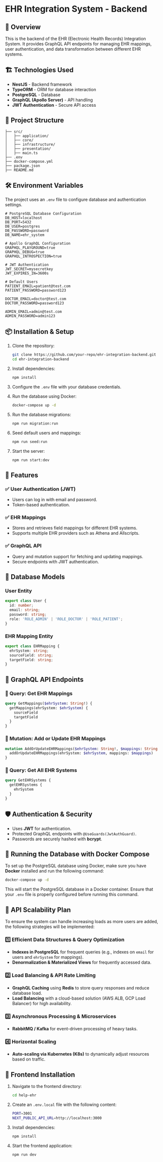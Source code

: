 # EHR Integration System - Backend

## 📌 Overview

This is the backend of the EHR (Electronic Health Records) Integration System. It provides GraphQL API endpoints for managing EHR mappings, user authentication, and data transformation between different EHR systems.

## 🏗️ Technologies Used

- **NestJS** - Backend framework
- **TypeORM** - ORM for database interaction
- **PostgreSQL** - Database
- **GraphQL (Apollo Server)** - API handling
- **JWT Authentication** - Secure API access

## 📂 Project Structure

```
├── src/
│   ├── application/
│   ├── core/
│   ├── infrastructure/
│   ├── presentation/
│   ├── main.ts
├── .env
├── docker-compose.yml
├── package.json
├── README.md
```

## 🛠️ Environment Variables

The project uses an `.env` file to configure database and authentication settings.

```
# PostgreSQL Database Configuration
DB_HOST=localhost
DB_PORT=5432
DB_USER=postgres
DB_PASSWORD=password
DB_NAME=ehr_system

# Apollo GraphQL Configuration
GRAPHQL_PLAYGROUND=true
GRAPHQL_DEBUG=true
GRAPHQL_INTROSPECTION=true

# JWT Authentication
JWT_SECRET=mysecretkey
JWT_EXPIRES_IN=3600s

# Default Users
PATIENT_EMAIL=patient@test.com
PATIENT_PASSWORD=password123

DOCTOR_EMAIL=doctor@test.com
DOCTOR_PASSWORD=password123

ADMIN_EMAIL=admin@test.com
ADMIN_PASSWORD=admin123
```

## 📦 Installation & Setup

1. Clone the repository:

   ```sh
   git clone https://github.com/your-repo/ehr-integration-backend.git
   cd ehr-integration-backend
   ```

2. Install dependencies:

   ```sh
   npm install
   ```

3. Configure the `.env` file with your database credentials.

4. Run the database using Docker:

   ```sh
   docker-compose up -d
   ```

5. Run the database migrations:

   ```sh
   npm run migration:run
   ```

6. Seed default users and mappings:

   ```sh
   npm run seed:run
   ```

7. Start the server:

   ```sh
   npm run start:dev
   ```

## 🚀 Features

### ✅ User Authentication (JWT)

- Users can log in with email and password.
- Token-based authentication.

### ✅ EHR Mappings

- Stores and retrieves field mappings for different EHR systems.
- Supports multiple EHR providers such as Athena and Allscripts.

### ✅ GraphQL API

- Query and mutation support for fetching and updating mappings.
- Secure endpoints with JWT authentication.

## 📌 Database Models

### **User Entity**

```typescript
export class User {
  id: number;
  email: string;
  password: string;
  role: 'ROLE_ADMIN' | 'ROLE_DOCTOR' | 'ROLE_PATIENT';
}
```

### **EHR Mapping Entity**

```typescript
export class EHRMapping {
  ehrSystem: string;
  sourceField: string;
  targetField: string;
}
```

## 📡 GraphQL API Endpoints

### 🔹 Query: Get EHR Mappings

```graphql
query GetMappings($ehrSystem: String!) {
  getMappings(ehrSystem: $ehrSystem) {
    sourceField
    targetField
  }
}
```

### 🔹 Mutation: Add or Update EHR Mappings

```graphql
mutation AddOrUpdateEHRMappings($ehrSystem: String!, $mappings: String!) {
  addOrUpdateEHRMappings(ehrSystem: $ehrSystem, mappings: $mappings)
}
```

### 🔹 Query: Get All EHR Systems

```graphql
query GetEHRSystems {
  getEHRSystems {
    ehrSystem
  }
}
```

## 🛡️ Authentication & Security

- Uses **JWT** for authentication.
- Protected GraphQL endpoints with `@UseGuards(JwtAuthGuard)`.
- Passwords are securely hashed with **bcrypt**.

## 🔹 Running the Database with Docker Compose
To set up the PostgreSQL database using Docker, make sure you have **Docker** installed and run the following command:

```sh
docker-compose up -d
```

This will start the PostgreSQL database in a Docker container. Ensure that your `.env` file is properly configured before running this command.

## 🚀 API Scalability Plan
To ensure the system can handle increasing loads as more users are added, the following strategies will be implemented:

### **1️⃣ Efficient Data Structures & Query Optimization**
- **Indexes in PostgreSQL** for frequent queries (e.g., indexes on `email` for users and `ehrSystem` for mappings).
- **Denormalization & Materialized Views** for frequently accessed data.

### **2️⃣ Load Balancing & API Rate Limiting**
- **GraphQL Caching** using **Redis** to store query responses and reduce database load.
- **Load Balancing** with a cloud-based solution (AWS ALB, GCP Load Balancer) for high availability.

### **3️⃣ Asynchronous Processing & Microservices**
- **RabbitMQ / Kafka** for event-driven processing of heavy tasks.

### **4️⃣ Horizontal Scaling**
- **Auto-scaling via Kubernetes (K8s)** to dynamically adjust resources based on traffic.

## 🔹 Frontend Installation
1. Navigate to the frontend directory:
   ```sh
   cd help-ehr
   ```
2. Create an `.env.local` file with the following content:
   ```sh
   PORT=3001
   NEXT_PUBLIC_API_URL=http://localhost:3000
   ```
3. Install dependencies:
   ```sh
   npm install
   ```
4. Start the frontend application:
   ```sh
   npm run dev
   ```